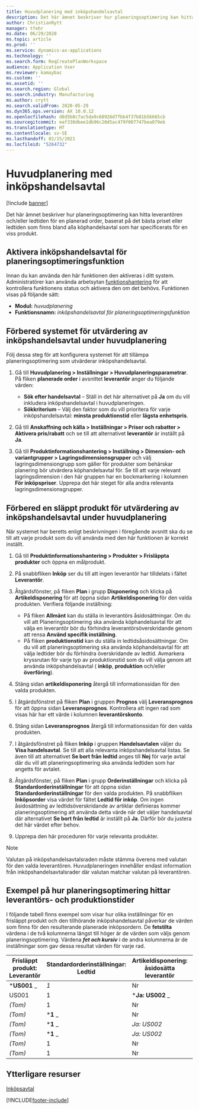```yaml
---
title: Huvudplanering med inköpshandelsavtal
description: Det här ämnet beskriver hur planeringsoptimering kan hitta leverantörs-och/eller produktionstid för en planerad order, baserat på det bästa priset eller den produktionstid som finns i inköpshandelsavtal.
author: ChristianRytt
manager: tfehr
ms.date: 06/29/2020
ms.topic: article
ms.prod: ''
ms.service: dynamics-ax-applications
ms.technology: ''
ms.search.form: ReqCreatePlanWorkspace
audience: Application User
ms.reviewer: kamaybac
ms.custom: ''
ms.assetid: ''
ms.search.region: Global
ms.search.industry: Manufacturing
ms.author: crytt
ms.search.validFrom: 2020-05-29
ms.dyn365.ops.version: AX 10.0.12
ms.openlocfilehash: d8d5b8c7ac5da9c68926d7fbb4f37b81b56665cb
ms.sourcegitcommit: eaf330dbee1db96c20d5ac479f007747bea079eb
ms.translationtype: HT
ms.contentlocale: sv-SE
ms.lasthandoff: 02/15/2021
ms.locfileid: "5264732"
---
```

# <a name="master-planning-with-purchase-trade-agreements"></a>Huvudplanering med inköpshandelsavtal

[!include [banner](../../includes/banner.md)]

Det här ämnet beskriver hur planeringsoptimering kan hitta leverantören och/eller ledtiden för en planerad order, baserat på det bästa priset eller ledtiden som finns bland alla köphandelsavtal som har specificerats för en viss produkt.

## <a name="turn-on-the-purchase-trade-agreements-for-planning-optimization-feature"></a>Aktivera inköpshandelsavtal för planeringsoptimeringsfunktion

Innan du kan använda den här funktionen den aktiveras i ditt system. Administratörer kan använda arbetsytan [funktionshantering](../../../fin-ops-core/fin-ops/get-started/feature-management/feature-management-overview.md) för att kontrollera funktionens status och aktivera den om det behövs. Funktionen visas på följande sätt:

- **Modul:** *huvudplanering*
- **Funktionsnamn:** *inköpshandelsavtal för planeringsoptimeringsfunktion*

## <a name="prepare-your-system-to-evaluate-purchase-trade-agreements-during-master-planning"></a>Förbered systemet för utvärdering av inköpshandelsavtal under huvudplanering

Följ dessa steg för att konfigurera systemet för att tillämpa planeringsoptimering som utvärderar inköpshandelsavtal.

1. Gå till **Huvudplanering \> Inställningar \> Huvudplaneringsparametrar**. På fliken **planerade order** i avsnittet **leverantör** anger du följande värden:

    - **Sök efter handelsavtal** – Ställ in det här alternativet på **Ja** om du vill inkludera inköpshandelsavtal i huvudplaneringen.
    - **Sökkriterium** – Välj den faktor som du vill prioritera för varje inköpshandelsavtal: **minsta produktionstid** eller **lägsta enhetspris**.

1. Gå till **Anskaffning och källa \> Inställningar \> Priser och rabatter \> Aktivera pris/rabatt** och se till att alternativet **leverantör** är inställt på **Ja**.
1. Gå till **Produktinformationshantering \> Inställning \> Dimension- och variantgrupper \> Lagringsdimensionsgrupper** och välj lagringsdimensiongrupp som gäller för produkter som behärskar planering bör utvärdera köphandelsavtal för. Se till att varje relevant lagringsdimension i den här gruppen har en bockmarkering i kolumnen **För inköpspriser**. Upprepa det här steget för alla andra relevanta lagringsdimensionsgrupper.

## <a name="prepare-a-released-product-to-evaluate-purchase-trade-agreements-during-master-planning"></a>Förbered en släppt produkt för utvärdering av inköpshandelsavtal under huvudplanering

När systemet har beretts enligt beskrivningen i föregående avsnitt ska du se till att varje produkt som du vill använda med den här funktionen är korrekt inställt.

1. Gå till **Produktinformationshantering \> Produkter \> Frisläppta produkter** och öppna en målprodukt.
1. På snabbfliken **Inköp** ser du till att ingen leverantör har tilldelats i fältet **Leverantör**.
1. Åtgärdsfönster, på fliken **Plan** i grupp **Disponering** och klicka på **Artikeldisponering** för att öppna sidan **Artikeldisponering** för den valda produkten. Verifiera följande inställning:

    - På fliken **Allmänt** kan du ställa in leverantörs åsidosättningar. Om du vill att Planeringsoptimering ska använda köphandelsavtal för att välja en leverantör bör du förhindra leverantörsöverskridande genom att rensa **Använd specifik inställning**.
    - På fliken **produktionstid** kan du ställa in ledtidsåsidosättningar. Om du vill att planeringsoptimering ska använda köphandelsavtal för att välja ledtider bör du förhindra överskridande av ledtid. Avmarkera kryssrutan för varje typ av produktionstid som du vill välja genom att använda inköpshandelsavtal ( **inköp**, **produktion** och/eller **överföring**).

1. Stäng sidan **artikeldisponering** återgå till informationssidan för den valda produkten.
1. I åtgärdsfönstret på fliken **Plan** i gruppen **Prognos** välj **Leveransprognos** för att öppna sidan **Leveransprognos**. Kontrollera att ingen rad som visas här har ett värde i kolumnen **leverantörskonto**.
1. Stäng sidan **Leveransprognos** återgå till informationssidan för den valda produkten.
1. I åtgärdsfönstret på fliken **Inköp** i gruppen **Handelsavtalen** väljer du **Visa handelsavtal**. Se till att alla relevanta inköpshandelsavtal listas. Se även till att alternativet **Se bort från ledtid** anges till **Nej** för varje avtal där du vill att planeringsoptimering ska använda ledtiden som har angetts för avtalet.
1. Åtgärdsfönster, på fliken **Plan** i grupp **Orderinställningar** och klicka på **Standardorderinställningar** för att öppna sidan **Standardorderinställningar** för den valda produkten. På snabbfliken **Inköpsorder** visa värdet för fältet **Ledtid för inköp**. Om ingen åsidosättning av ledtidsöverskridande av artiklar definieras kommer planeringsoptimering att använda detta värde när det väljer handelsavtal där alternativet **Se bort från ledtid** är inställt på **Ja**. Därför bör du justera det här värdet efter behov.
1. Upprepa den här proceduren för varje relevanta produkter.

> [!NOTE]
> Valutan på inköpshandelsavtalsraden måste stämma överens med valutan för den valda leverantören. Huvudplaneringen innehåller endast information från inköpshandelsavtalsrader där valutan matchar valutan på leverantören.

## <a name="examples-of-how-planning-optimization-finds-vendor-and-lead-times"></a>Exempel på hur planeringsoptimering hittar leverantörs- och produktionstider

I följande tabell finns exempel som visar hur olika inställningar för en frisläppt produkt och den tillhörande inköpshandelsavtal påverkar de värden som finns för den resulterande planerade inköpsordern. De **fetstilta** värdena i de två kolumnerna längst till höger är de värden som väljs genom planeringsoptimering. Värdena **_fet och kursiv_** i de andra kolumnerna är de inställningar som gav dessa resultat värden för varje rad.

| Frisläppt produkt: Leverantör | Standardorderinställningar: Ledtid | Artikeldisponering: åsidosätta leverantör | Artikeldisponering: åsidosätta ledtid | Handelsavtal: Leverantör | Handelsavtal: ledtid | Handelsavtal: ignorera ledtid | Resulterande leverantör | Resulterande ledtid |
| --- | --- | --- | --- | --- | --- | --- | --- | --- |
| ***US001** _ | _*_1_*_ | Nr | Nr | US003 | 3 | Nr | **US001** | **1** |
| US001 | 1 | ***Ja: US002** _ | _*_Ja: 2_*_ | US003 | 3 | Nr | **US002** | **2** |
| *(Tom)* | 1 | Nr | Nr | ***US003** _ | _*_3_*_ | Nr | **US003** | **3** |
| *(Tom)* | ***1** _ | Nr | Nr | _*_US003_*_ | 3 | Ja | **US003** | **1** |
| *(Tom)* | ***1** _ | _*_Ja: US002_*_ | Nr | US003 | 3 | Nr | **US002** | **1** |
| *(Tom)* | ***1** _ | _*_Ja: US002_*_ | Nr | US003 | 3 | Nr | **US002** | **1** |
| *(Tom)* | 1 | Nr | Ja: 2 | ***US003** _ | _*_3_*_ | Nr | **US003** | **3** |
| *(Tom)* | 1 | Nr | ***Ja: 2** _ | _*_US003_*_ | 3 | Ja | **US003** | **2** |

## <a name="additional-resources"></a>Ytterligare resurser

[Inköpsavtal](../../procurement/purchase-agreements.md)


[!INCLUDE[footer-include](../../../includes/footer-banner.md)]